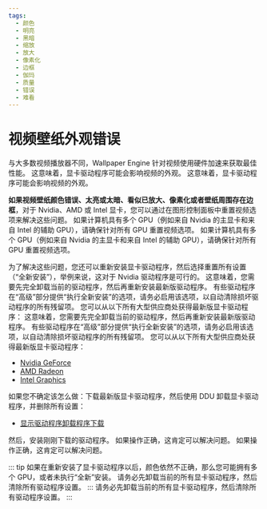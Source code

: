```yaml
---
tags:
  - 颜色
  - 明亮
  - 黑暗
  - 缩放
  - 放大
  - 像素化
  - 边框
  - 伽玛
  - 质量
  - 错误
  - 难看
---
```


# 视频壁纸外观错误

与大多数视频播放器不同，Wallpaper Engine 针对视频使用硬件加速来获取最佳性能。 这意味着，显卡驱动程序可能会影响视频的外观。 这意味着，显卡驱动程序可能会影响视频的外观。

**如果视频壁纸颜色错误、太亮或太暗、看似已放大、像素化或者壁纸周围存在边框**，对于 Nvidia、AMD 或 Intel 显卡，您可以通过在图形控制面板中重置视频选项来解决这些问题。 如果计算机具有多个 GPU（例如来自 Nvidia 的主显卡和来自 Intel 的辅助 GPU），请确保针对所有 GPU 重置视频选项。 如果计算机具有多个 GPU（例如来自 Nvidia 的主显卡和来自 Intel 的辅助 GPU），请确保针对所有 GPU 重置视频选项。

为了解决这些问题，您还可以重新安装显卡驱动程序，然后选择重置所有设置（“全新安装”），举例来说，这对于 Nvidia 驱动程序是可行的。 这意味着，您需要先完全卸载当前的驱动程序，然后再重新安装最新版驱动程序。 有些驱动程序在“高级”部分提供“执行全新安装”的选项，请务必启用该选项，以自动清除损坏驱动程序的所有残留项。 您可以从以下所有大型供应商处获得最新版显卡驱动程序： 这意味着，您需要先完全卸载当前的驱动程序，然后再重新安装最新版驱动程序。 有些驱动程序在“高级”部分提供“执行全新安装”的选项，请务必启用该选项，以自动清除损坏驱动程序的所有残留项。 您可以从以下所有大型供应商处获得最新版显卡驱动程序：

* [Nvidia GeForce](https://www.nvidia.com/Download/index.aspx)
* [AMD Radeon](https://www.amd.com/support)
* [Intel Graphics](https://downloadcenter.intel.com/product/80939/Graphics-Drivers)

如果您不确定该怎么做：下载最新版显卡驱动程序，然后使用 DDU 卸载显卡驱动程序，并删除所有设置：

* [显示驱动程序卸载程序下载](https://www.guru3d.com/files-details/display-driver-uninstaller-download.html)

然后，安装刚刚下载的驱动程序。 如果操作正确，这肯定可以解决问题。 如果操作正确，这肯定可以解决问题。

::: tip 如果在重新安装了显卡驱动程序以后，颜色依然不正确，那么您可能拥有多个 GPU，或者未执行“全新”安装。 请务必先卸载当前的所有显卡驱动程序，然后清除所有驱动程序设置。 ::: 请务必先卸载当前的所有显卡驱动程序，然后清除所有驱动程序设置。 :::